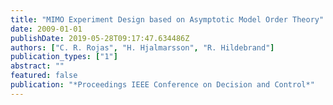 ```yaml
---
title: "MIMO Experiment Design based on Asymptotic Model Order Theory"
date: 2009-01-01
publishDate: 2019-05-28T09:17:47.634486Z
authors: ["C. R. Rojas", "H. Hjalmarsson", "R. Hildebrand"]
publication_types: ["1"]
abstract: ""
featured: false
publication: "*Proceedings IEEE Conference on Decision and Control*"
---
```


